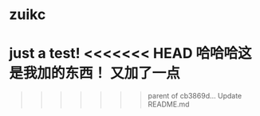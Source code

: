 # zuikc
just a test!
<<<<<<< HEAD
哈哈哈这是我加的东西！
又加了一点
=======
>>>>>>> parent of cb3869d... Update README.md

